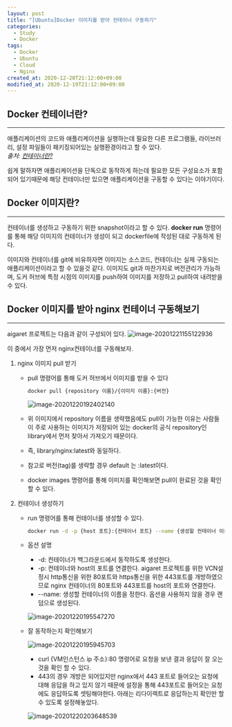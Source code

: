 ```yaml
---
layout: post
title: "[Ubuntu]Docker 이미지를 받아 컨테이너 구동하기"
categories:
  - Study
  - Docker
tags:
  - Docker
  - Ubuntu
  - Cloud
  - Nginx
created_at: 2020-12-20T21:12:00+09:00
modified_at: 2020-12-19T21:12:00+09:00
---
```


## Docker 컨테이너란?

------------------------------------------------------------

애플리케이션의 코드와 애플리케이션을 실행하는데 필요한 다른 프로그램들, 라이브러리, 설정 파일들이 패키징되어있는 실행환경이라고 할 수 있다.<br/>
*출처: [컨테이너란?](https://azure.microsoft.com/ko-kr/overview/what-is-a-container/)*

쉽게 말하자면 애플리케이션을 단독으로 동작하게 하는데 필요한 모든 구성요소가 포함되어 있기때문에 해당 컨테이너만 있으면 애플리케이션을 구동할 수 있다는 이야기이다.<br/>

## Docker 이미지란?

-----------------

컨테이너를 생성하고 구동하기 위한 snapshot이라고 할 수 있다. **docker run** 명령어를 통해 해당 이미지의 컨테이너가 생성이 되고 dockerfile에 작성된 대로 구동하게 된다.

이미지와 컨테이너를 git에 비유하자면 이미지는 소스코드, 컨테이너는 실제 구동되는 애플리케이션이라고 할 수 있을것 같다.
이미지도 git과 마찬가지로 버전관리가 가능하며, 도커 허브에 특정 시점의 이미지를 push하여 이미지를 저장하고 pull하여 내려받을 수 있다.

## Docker 이미지를 받아 nginx 컨테이너 구동해보기

-----------------------

aigaret 프로젝트는 다음과 같이 구성되어 있다.
![image-20201221155122936](../../assets/img/2020-12-20-%EC%9A%B0%EB%B6%84%ED%88%AC-Docker-nginx-%EC%BB%A8%ED%85%8C%EC%9D%B4%EB%84%88-%EA%B5%AC%EB%8F%99/aigaret-구조.png)

이 중에서 가장 먼저 nginx컨테이너를 구동해보자.

1. nginx 이미지 pull 받기

   * pull 명령어를 통해 도커 허브에서 이미지를 받을 수 있다

     ```bash
     docker pull {repository 이름}/{이미지 이름}:{버전}
     ```

     ![image-20201220192402140](post_img/2020-12-20-%EC%9A%B0%EB%B6%84%ED%88%AC-Docker-nginx-%EC%BB%A8%ED%85%8C%EC%9D%B4%EB%84%88-%EA%B5%AC%EB%8F%99/docker-pull.png)

   * 위 이미지에서 repository 이름을 생략했음에도 pull이 가능한 이유는 사람들이 주로 사용하는 이미지가 저장되어 있는 docker의 공식 repository인 library에서 먼저 찾아서 가져오기 때문이다.
   * 즉, library/nginx:latest와 동일하다.
   * 참고로 버전(tag)를 생략할 경우 default 는 :latest이다.
   * docker images 명령어를 통해 이미지를 확인해보면 pull이 완료된 것을 확인할 수 있다.

2. 컨테이너 생성하기

   * run 명령어를 통해 컨테이너를 생성할 수 있다.

     ```bash
     docker run -d -p {host 포트}:{컨테이너 포트} --name {생성할 컨테이너 이름} {이미지 이름}
     ```

   * 옵션 설명

     * -d: 컨테이너가 백그라운드에서 동작하도록 생성한다.
     * -p: 컨테이너와 host의 포트를 연결한다. aigaret 프로젝트를 위한 VCN설정시 http통신을 위한 80포트와 https통신을 위한 443포트를 개방하였으므로 nginx 컨테이너의 80포트와 443포트를 host의 포트와 연결한다.
     * --name: 생성할 컨테이너의 이름을 정한다. 옵션을 사용하지 않을 경우 랜덤으로 생성된다.

     ![image-20201220195547270](post_img/2020-12-20-%EC%9A%B0%EB%B6%84%ED%88%AC-Docker-nginx-%EC%BB%A8%ED%85%8C%EC%9D%B4%EB%84%88-%EA%B5%AC%EB%8F%99/docker-run.png)

   * 잘 동작하는지 확인해보기

     ![image-20201220195945703](post_img/2020-12-20-%EC%9A%B0%EB%B6%84%ED%88%AC-Docker-nginx-%EC%BB%A8%ED%85%8C%EC%9D%B4%EB%84%88-%EA%B5%AC%EB%8F%99/nginx-check.png)

     * curl {VM인스턴스 ip 주소}:80 명령어로 요청을 보낸 결과 응답이 잘 오는 것을 확인 할 수 있다.
     * 443의 경우 개방은 되어있지만 nginx에서 443 포트로 들어오는 요청에 대해 응답을 하고 있지 않기 때문에 설정을 통해 443포트로 들어오는 요청에도 응답하도록 셋팅해야한다. 아래는 리다이렉트로 응답하는지 확인만 할 수 있도록 설정해놓았다.

     ![image-20201220203648539](post_img/2020-12-20-%EC%9A%B0%EB%B6%84%ED%88%AC-Docker-nginx-%EC%BB%A8%ED%85%8C%EC%9D%B4%EB%84%88-%EA%B5%AC%EB%8F%99/nginx-443-check.png)

